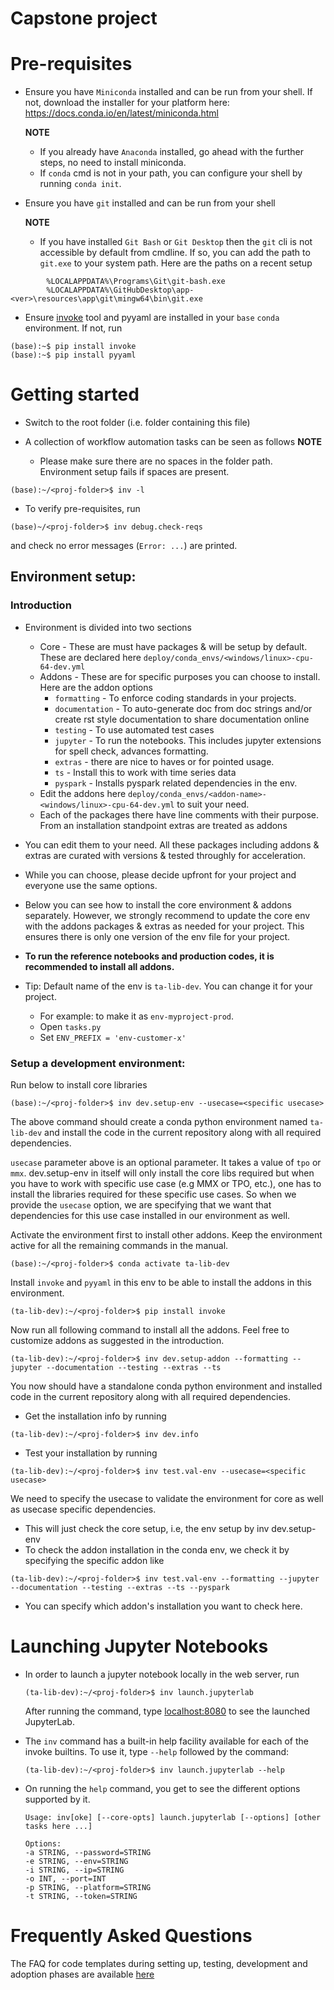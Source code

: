# Capstone project

# Pre-requisites

* Ensure you have `Miniconda` installed and can be run from your shell. If not, download the installer for your platform here: https://docs.conda.io/en/latest/miniconda.html

     **NOTE**

     * If you already have `Anaconda` installed, go ahead with the further steps, no need to install miniconda.
     * If `conda` cmd is not in your path, you can configure your shell by running `conda init`.


* Ensure you have `git` installed and can be run from your shell

     **NOTE**

     * If you have installed `Git Bash` or `Git Desktop` then the `git` cli is not accessible by default from cmdline.
       If so, you can add the path to `git.exe` to your system path. Here are the paths on a recent setup

```
        %LOCALAPPDATA%\Programs\Git\git-bash.exe
        %LOCALAPPDATA%\GitHubDesktop\app-<ver>\resources\app\git\mingw64\bin\git.exe
```

* Ensure [invoke](http://www.pyinvoke.org/index.html) tool and pyyaml are installed in your `base` `conda` environment. If not, run

```
(base):~$ pip install invoke
(base):~$ pip install pyyaml
```

# Getting started

* Switch to the root folder (i.e. folder containing this file)
* A collection of workflow automation tasks can be seen as follows
    **NOTE**

     * Please make sure there are no spaces in the folder path. Environment setup fails if spaces are present.

```
(base):~/<proj-folder>$ inv -l
```

* To verify pre-requisites, run

```
(base)~/<proj-folder>$ inv debug.check-reqs
```

and check no error messages (`Error: ...`) are printed.


## Environment setup:

### Introduction
* Environment is divided into two sections

    * Core - These are must have packages & will be setup by default. These are declared here `deploy/conda_envs/<windows/linux>-cpu-64-dev.yml`
    * Addons - These are for specific purposes you can choose to install. Here are the addon options
        * `formatting` - To enforce coding standards in your projects.
        * `documentation` - To auto-generate doc from doc strings and/or create rst style documentation to share documentation online
        * `testing` - To use automated test cases
        * `jupyter` - To run the notebooks. This includes jupyter extensions for spell check, advances formatting.
        * `extras` - there are nice to haves or for pointed usage.
        * `ts` - Install this to work with time series data
        * `pyspark` - Installs pyspark related dependencies in the env.
    * Edit the addons here `deploy/conda_envs/<addon-name>-<windows/linux>-cpu-64-dev.yml` to suit your need.
    * Each of the packages there have line comments with their purpose. From an installation standpoint extras are treated as addons
* You can edit them to your need. All these packages including addons & extras are curated with versions & tested throughly for acceleration.
* While you can choose, please decide upfront for your project and everyone use the same options.
* Below you can see how to install the core environment & addons separately. However, we strongly recommend to update the core env with the addons packages & extras as needed for your project. This ensures there is only one version of the env file for your project.
* **To run the reference notebooks and production codes, it is recommended to install all addons.**
* Tip: Default name of the env is `ta-lib-dev`. You can change it for your project.
    * For example: to make it as `env-myproject-prod`.
    * Open `tasks.py`
    * Set `ENV_PREFIX = 'env-customer-x'`

### Setup a development environment:

Run below to install core libraries
```
(base):~/<proj-folder>$ inv dev.setup-env --usecase=<specific usecase>
```

The above command should create a conda python environment named `ta-lib-dev` and install the code in the current repository along with all required dependencies.

`usecase` parameter above is an optional parameter. It takes a value of `tpo` or `mmx`.
dev.setup-env in itself will only install the core libs required but when you have to work
with specific use case (e.g MMX or TPO, etc.), one has to install the libraries required for
these specific use cases. So when we provide the `usecase` option, we are specifying that we
want that dependencies for this use case installed in our environment as well.

Activate the environment first to install other addons. Keep the environment active for all the remaining commands in the manual.
```
(base):~/<proj-folder>$ conda activate ta-lib-dev
```

Install `invoke` and `pyyaml` in this env to be able to install the addons in this environment.
```
(ta-lib-dev):~/<proj-folder>$ pip install invoke
```

Now run all following command to install all the addons. Feel free to customize addons as suggested in the introduction.

```
(ta-lib-dev):~/<proj-folder>$ inv dev.setup-addon --formatting --jupyter --documentation --testing --extras --ts
```

You now should have a standalone conda python environment and installed code in the current repository along with all required dependencies.

* Get the installation info by running
```
(ta-lib-dev):~/<proj-folder>$ inv dev.info
```

* Test your installation by running
```
(ta-lib-dev):~/<proj-folder>$ inv test.val-env --usecase=<specific usecase>
```

We need to specify the usecase to validate the environment for core as well as usecase specific dependencies.

* This will just check the core setup, i.e, the env setup by inv dev.setup-env
* To check the addon installation in the conda env, we check it by specifying the specific addon like
```
(ta-lib-dev):~/<proj-folder>$ inv test.val-env --formatting --jupyter --documentation --testing --extras --ts --pyspark
```
* You can specify which addon's installation you want to check here.

# Launching Jupyter Notebooks

- In order to launch a jupyter notebook locally in the web server, run

    ```
    (ta-lib-dev):~/<proj-folder>$ inv launch.jupyterlab
    ```
     After running the command, type [localhost:8080](localhost:8080) to see the launched JupyterLab.

- The `inv` command has a built-in help facility available for each of the invoke builtins. To use it, type `--help` followed by the command:
    ```
    (ta-lib-dev):~/<proj-folder>$ inv launch.jupyterlab --help
    ```
- On running the ``help`` command, you get to see the different options supported by it.

    ```
    Usage: inv[oke] [--core-opts] launch.jupyterlab [--options] [other tasks here ...]

    Options:
    -a STRING, --password=STRING
    -e STRING, --env=STRING
    -i STRING, --ip=STRING
    -o INT, --port=INT
    -p STRING, --platform=STRING
    -t STRING, --token=STRING
    ```

# Frequently Asked Questions

The FAQ for code templates during setting up, testing, development and adoption phases are available
[here](https://tigeranalytics-code-templates.readthedocs-hosted.com/en/latest/faq.html)